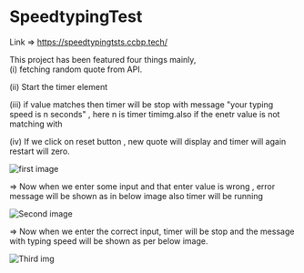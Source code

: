 # SpeedtypingTest

Link => https://speedtypingtsts.ccbp.tech/

This project has been featured four things mainly,  
(i) fetching random quote from API.

(ii) Start the timer element 

(iii) if value matches then timer will be stop with message "your typing speed is n seconds" , here n is timer timimg.also if the enetr value 
is not matching with 

(iv) If we click on reset button , new quote will display and timer will again restart will zero.


![first image](https://github.com/saurabh29r/SpeedtypingTest/assets/48233777/1abccd34-47eb-4601-9748-1fa78948ac9f)

=> Now when we enter some input and that enter value is wrong , error message will be shown as in below image also timer will be running 

![Second image](https://github.com/saurabh29r/SpeedtypingTest/assets/48233777/3f0a1f18-ee25-4cb2-990e-a9d790f37a65)

=> Now when we enter the correct input, timer will be stop and the message with typing speed will be shown as per below image.


![Third img](https://github.com/saurabh29r/SpeedtypingTest/assets/48233777/0fd63d58-0869-4e05-8c7d-5e234b301bd2)
